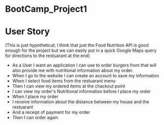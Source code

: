 # BootCamp_Project1

# User Story

(This is just hypothetical; I think that just the Food Nutrition API is good enough for the project but we can easily put in a quick Google Maps query for directions to the restuarant at the end)

* As a User I want an application I can use to order burgers from that will also provide me with nutritional information about my order.
* When I go to the website I can create an account to save my information
* When I select food items from the restuarant menu
* Then I can view my ordered items at the chackout point
* I can view my order's Nutritional information before I place my order
* When I place my order
* I receive information about the distance between my house and the restuarant
* And a receipt of payment for my order
* Then I can order again
